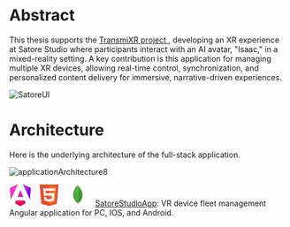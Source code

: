# Abstract

This thesis supports the <a href="https://transmixr.eu/"> TransmiXR project  </a>, developing an XR experience at Satore Studio where participants interact with an AI avatar, "Isaac," in a mixed-reality setting. A key contribution is this application for managing multiple XR devices, allowing real-time control, synchronization, and personalized content delivery for immersive, narrative-driven experiences.

![SatoreUI](https://github.com/ricasbp/SatoreStudioApp/assets/59062659/51f73e95-7ea9-4267-8cda-e2adcf5f85b5)


# Architecture

Here is the underlying architecture of the full-stack application.

![applicationArchitecture8](https://github.com/user-attachments/assets/38229021-4e64-4bd4-b563-8a90560d839c)



<div style="margin-bottom: 55px;">
  <span style="display: inline-block;">
    <img src="https://github.com/devicons/devicon/blob/master/icons/angular/angular-original.svg" title="angular" alt="angular" width="40" height="40"/> &nbsp; 
    <img src="https://github.com/devicons/devicon/blob/master/icons/html5/html5-original.svg" title="html" alt="html" width="40" height="40"/> &nbsp; 
    <img src="https://github.com/devicons/devicon/blob/master/icons/mongodb/mongodb-original.svg" title="noSQL" alt="noSQL" width="40" height="40"/> &nbsp; 
    <a href="https://github.com/ricasbp/SatoreStudioApp"> SatoreStudioApp  </a>
  </span>: VR device fleet management Angular application for PC, IOS, and Android.
</div>
